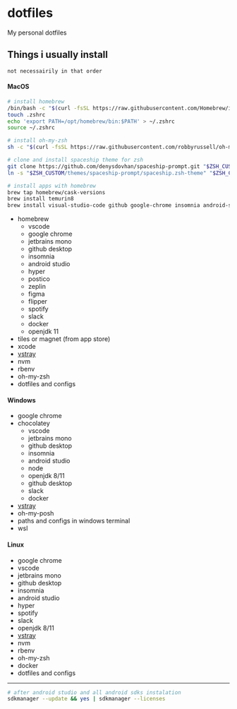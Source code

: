 # dotfiles
My personal dotfiles


## Things i usually install 
```not necessairily in that order```

#### MacOS

```bash
# install homebrew
/bin/bash -c "$(curl -fsSL https://raw.githubusercontent.com/Homebrew/install/HEAD/install.sh)"
touch .zshrc
echo 'export PATH=/opt/homebrew/bin:$PATH' > ~/.zshrc
source ~/.zshrc

# install oh-my-zsh
sh -c "$(curl -fsSL https://raw.githubusercontent.com/robbyrussell/oh-my-zsh/master/tools/install.sh)"

# clone and install spaceship theme for zsh
git clone https://github.com/denysdovhan/spaceship-prompt.git "$ZSH_CUSTOM/themes/spaceship-prompt"
ln -s "$ZSH_CUSTOM/themes/spaceship-prompt/spaceship.zsh-theme" "$ZSH_CUSTOM/themes/spaceship.zsh-theme"

# install apps with homebrew
brew tap homebrew/cask-versions
brew install temurin8
brew install visual-studio-code github google-chrome insomnia android-studio hyper postico zeplin figma flipper spotify slack homebrew/cask-fonts/font-jetbrains-mono docker
```
- homebrew
  - vscode
  - google chrome
  - jetbrains mono
  - github desktop
  - insomnia
  - android studio
  - hyper
  - postico
  - zeplin
  - figma
  - flipper
  - spotify
  - slack
  - docker
  - openjdk 11
- tiles or magnet (from app store)
- xcode
- [vstray](https://github.com/thejoaov/vs-tray/releases)
- nvm
- rbenv
- oh-my-zsh
- dotfiles and configs

#### Windows
- google chrome
- chocolatey
  - vscode
  - jetbrains mono
  - github desktop
  - insomnia
  - android studio
  - node
  - openjdk 8/11
  - github desktop
  - slack
  - docker
- [vstray](https://github.com/thejoaov/vs-tray/releases)
- oh-my-posh
- paths and configs in windows terminal
- wsl

#### Linux
- google chrome
- vscode
- jetbrains mono
- github desktop
- insomnia
- android studio
- hyper
- spotify
- slack
- openjdk 8/11
- [vstray](https://github.com/thejoaov/vs-tray/releases)
- nvm
- rbenv
- oh-my-zsh
- docker
- dotfiles and configs

---
```bash
# after android studio and all android sdks instalation
sdkmanager --update && yes | sdkmanager --licenses
```
